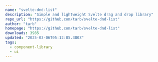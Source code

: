 ```yaml
---
name: "svelte-dnd-list"
description: "Simple and lightweight Svelte drag and drop library"
repo_url: "https://github.com/tarb/svelte-dnd-list"
author: "tarb"
homepage: "https://github.com/tarb/svelte-dnd-list"
downloads: 3985
updated: "2025-03-06T05:12:05.380Z"
tags: 
  - component-library
  - ui
---
```

